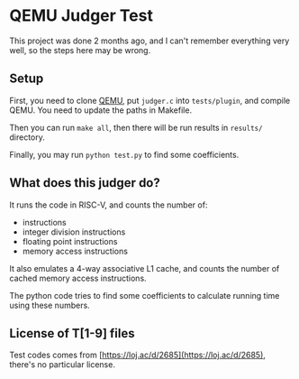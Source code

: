 # QEMU Judger Test

This project was done 2 months ago, and I can't remember everything very well, so the steps here may be wrong.

## Setup

First, you need to clone [QEMU](https://github.com/qemu/qemu), put `judger.c` into `tests/plugin`, and compile QEMU. You need to update the paths in Makefile.

Then you can run `make all`, then there will be run results in `results/` directory.

Finally, you may run `python test.py` to find some coefficients.

## What does this judger do?

It runs the code in RISC-V, and counts the number of:

- instructions
- integer division instructions
- floating point instructions
- memory access instructions

It also emulates a 4-way associative L1 cache, and counts the number of cached memory access instructions.

The python code tries to find some coefficients to calculate running time using these numbers.

## License of T[1-9] files

Test codes comes from [https://loj.ac/d/2685](https://loj.ac/d/2685), there's no particular license.